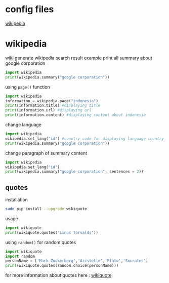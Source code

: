 # config files
[wikipedia](https://github.com/slowy07/modernMirror/blob/main/impFile/README.md#wikipedia)

# wikipedia
[wiki](https://github.com/slowy07/modernMirror/blob/main/impFile/wiki.py) generate wikipedia search result
example print all summary about google corporation
```python
import wikipedia 
print(wikipedia.summary("google corporation"))
```
using ```page()``` function
```python
import wikipedia
information = wikipedia.page("indonesia")
print(information.title) #displaying title
print(information.url) #displaying url
print(information.content) #displaying content about indonesia
```
change language
```python
import wikipedia
wikipedia.set_lang("id") #country code for displaying language country
print(wikipedia.summary("google corporation"))
```
change paragraph of summary content
```python 
import wikipedia
wikipedia.set_lang("id")
print(wikipedia.summary("google corporation", sentences = 2))
```

## quotes
installation
```bash
sudo pip install --upgrade wikiquote
```
usage
```python
import wikiquote
print(wikiquote.quotes('Linus Torvalds'))
```
using ``random()`` for random quotes 
```python
import wikiquote
import random
personName = ['Mark Zuckerberg','Aristotle','Plato','Socrates']
print(wikiquote.quotes(random.choice(personName)))
```
for more information about quotes here : [wikiquote](https://github.com/federicotdn/wikiquote)